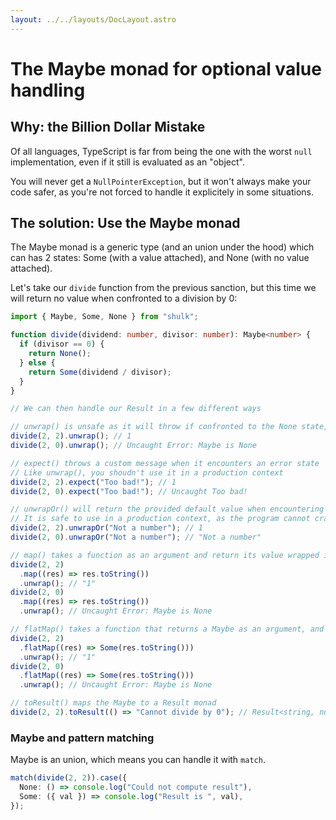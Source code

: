 ```yaml
---
layout: ../../layouts/DocLayout.astro
---
```


# The Maybe monad for optional value handling

## Why: the Billion Dollar Mistake

Of all languages, TypeScript is far from being the one with the worst `null` implementation, even if it still is evaluated as an "object".

You will never get a `NullPointerException`, but it won't always make your code safer, as you're not forced to handle it explicitely in some situations.

## The solution: Use the Maybe monad

The Maybe monad is a generic type (and an union under the hood) which can has 2 states: Some (with a value attached), and None (with no value attached).

Let's take our `divide` function from the previous sanction, but this time we will return no value when confronted to a division by 0:

```ts
import { Maybe, Some, None } from "shulk";

function divide(dividend: number, divisor: number): Maybe<number> {
  if (divisor == 0) {
    return None();
  } else {
    return Some(dividend / divisor);
  }
}

// We can then handle our Result in a few different ways

// unwrap() is unsafe as it will throw if confronted to the None state, but can be useful for prototyping
divide(2, 2).unwrap(); // 1
divide(2, 0).unwrap(); // Uncaught Error: Maybe is None

// expect() throws a custom message when it encounters an error state
// Like unwrap(), you shoudn't use it in a production context
divide(2, 2).expect("Too bad!"); // 1
divide(2, 0).expect("Too bad!"); // Uncaught Too bad!

// unwrapOr() will return the provided default value when encountering a None state
// It is safe to use in a production context, as the program cannot crash
divide(2, 2).unwrapOr("Not a number"); // 1
divide(2, 0).unwrapOr("Not a number"); // "Not a number"

// map() takes a function as an argument and return its value wrapped in a Some state, or a None state
divide(2, 2)
  .map((res) => res.toString())
  .unwrap(); // "1"
divide(2, 0)
  .map((res) => res.toString())
  .unwrap(); // Uncaught Error: Maybe is None

// flatMap() takes a function that returns a Maybe as an argument, and return its value
divide(2, 2)
  .flatMap((res) => Some(res.toString()))
  .unwrap(); // "1"
divide(2, 0)
  .flatMap((res) => Some(res.toString()))
  .unwrap(); // Uncaught Error: Maybe is None

// toResult() maps the Maybe to a Result monad
divide(2, 2).toResult(() => "Cannot divide by 0"); // Result<string, number>
```

### Maybe and pattern matching

Maybe is an union, which means you can handle it with `match`.

```ts
match(divide(2, 2)).case({
  None: () => console.log("Could not compute result"),
  Some: ({ val }) => console.log("Result is ", val),
});
```
